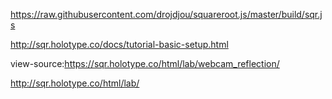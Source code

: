 https://raw.githubusercontent.com/drojdjou/squareroot.js/master/build/sqr.js

http://sqr.holotype.co/docs/tutorial-basic-setup.html

view-source:https://sqr.holotype.co/html/lab/webcam_reflection/

http://sqr.holotype.co/html/lab/